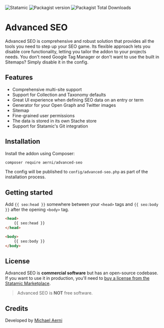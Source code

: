 ![Statamic](https://flat.badgen.net/badge/Statamic/3.0+/FF269E) ![Packagist version](https://flat.badgen.net/packagist/v/aerni/advanced-seo/latest) ![Packagist Total Downloads](https://flat.badgen.net/packagist/dt/aerni/advanced-seo)

# Advanced SEO
Advanced SEO is comprehensive and robust solution that provides all the tools you need to step up your SEO game. Its flexible approach lets you disable core functionality, letting you tailor the addon to your projects needs. You don't need Google Tag Manager or don't want to use the built in Sitemaps? Simply disable it in the config.

## Features
- Comprehensive multi-site support
- Support for Collection and Taxonomy defaults
- Great UI experience when defining SEO data on an entry or term
- Generator for your Open Graph and Twitter images
- Sitemap
- Fine-grained user permissions
- The data is stored in its own Stache store
- Support for Statamic's Git integration

## Installation
Install the addon using Composer:

```bash
composer require aerni/advanced-seo
```

The config will be published to `config/advanced-seo.php` as part of the installation process.

## Getting started

Add `{{ seo:head }}` somewhere between your `<head>` tags and `{{ seo:body }}` after the opening `<body>` tag.

```html
<head>
    {{ seo:head }}
</head>

<body>
    {{ seo:body }}
</body>
```

## License
Advanced SEO is **commercial software** but has an open-source codebase. If you want to use it in production, you'll need to [buy a license from the Statamic Marketplace](https://statamic.com/addons/aerni/advanced-seo).
>Advanced SEO is **NOT** free software.

## Credits
Developed by [Michael Aerni](https://www.michaelaerni.ch)
